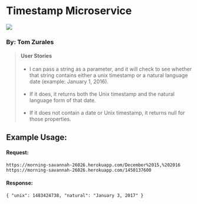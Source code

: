 <html>
  <head>
    <title>Timestamp Microservice</title>
    <link rel="stylesheet" href="https://maxcdn.bootstrapcdn.com/bootstrap/3.3.6/css/bootstrap.min.css">
    </head>
   <body>
    <div class="container">
      <h1 class="header">Timestamp Microservice</h1>
      <img src="https://avatars0.githubusercontent.com/tomzurales?&amp;s=128">
      <h3>By: Tom Zurales</h3>
      <blockquote>
        <h4>User Stories</h4>
        <ul>
          <li> I can pass a string as a parameter, and it will check to see whether that string contains either a unix timestamp or a natural language date (example: January 1, 2016).<br><br></li>
          <li> If it does, it returns both the Unix timestamp and the natural language form of that date.<br><br></li>
          <li>If it does not contain a date or Unix timestamp, it returns null for those properties.</li>
        </ul>
      </blockquote>
      <h2>Example Usage:</h2>
      <h4>Request:</h4><code>https://morning-savannah-26026.herokuapp.com/December%2015,%202016</code><br />
      <code>https://morning-savannah-26026.herokuapp.com/1450137600</code>
      <h4>Response:</h4><code>{ "unix": 1483424738, "natural": "January 3, 2017" }</code>
    </div>
  </body>
</html>

